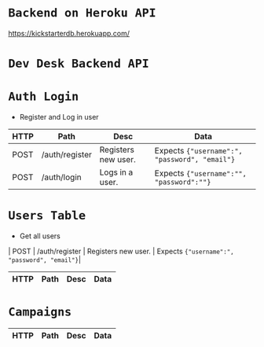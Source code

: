 

# `Backend on Heroku API`
https://kickstarterdb.herokuapp.com/


# `Dev Desk Backend API` 


# `Auth Login`

- Register and Log in user


| HTTP | Path               | Desc                                   | Data|
|-|-|-|-|
| POST | /auth/register | Registers new user. | Expects `{"username":", "password", "email"}`|
| POST | /auth/login    | Logs in a user.   |  Expects `{"username":"", "password":""}`|

# `Users Table`

- Get all users

| POST | /auth/register | Registers new user. | Expects `{"username":", "password", "email"}`|


| HTTP | Path               | Desc                                   | Data|
|-|-|-|-|


# `Campaigns`

| HTTP | Path               | Desc                                   | Data|
|-|-|-|-|
